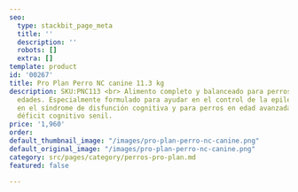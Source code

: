 ```yaml
---
seo:
  type: stackbit_page_meta
  title: ''
  description: ''
  robots: []
  extra: []
template: product
id: '00267'
title: Pro Plan Perro NC canine 11.3 kg
description: SKU:PNC113 <br> Alimento completo y balanceado para perros de todas las
  edades. Especialmente formulado para ayudar en el control de la epilepsia idiopática,
  en el síndrome de disfunción cognitiva y para perros en edad avanzada que presentan
  déficit cognitivo senil.
price: '1,960'
order: 
default_thumbnail_image: "/images/pro-plan-perro-nc-canine.png"
default_original_image: "/images/pro-plan-perro-nc-canine.png"
category: src/pages/category/perros-pro-plan.md
featured: false

---
```

